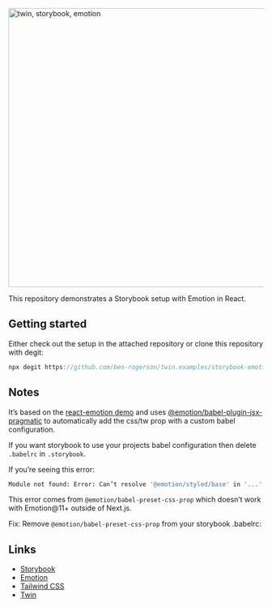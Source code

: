 <img src="https://i.imgur.com/x9LMZVI.png" alt="twin, storybook, emotion" width="550"><br/>

This repository demonstrates a Storybook setup with Emotion in React.

## Getting started

Either check out the setup in the attached repository or clone this repository with degit:

```js
npx degit https://github.com/ben-rogerson/twin.examples/storybook-emotion folder-name
```

## Notes

It’s based on the [react-emotion demo](https://github.com/ben-rogerson/twin.examples/tree/master/react-emotion) and uses [@emotion/babel-plugin-jsx-pragmatic](https://github.com/emotion-js/emotion/tree/master/packages/babel-plugin-jsx-pragmatic) to automatically add the css/tw prop with a custom babel configuration.

If you want storybook to use your projects babel configuration then delete `.babelrc` in `.storybook`.

If you’re seeing this error:

```bash
Module not found: Error: Can’t resolve '@emotion/styled/base' in '...'
```

This error comes from `@emotion/babel-preset-css-prop` which doesn’t work with Emotion@11+ outside of Next.js.

Fix: Remove `@emotion/babel-preset-css-prop` from your storybook .babelrc:

## Links

- [Storybook](https://storybook.js.org/)
- [Emotion](https://emotion.sh/docs/introduction)
- [Tailwind CSS](https://tailwindcss.com/)
- [Twin](https://github.com/ben-rogerson/twin.macro)
